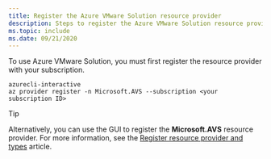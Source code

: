 ```yaml
---
title: Register the Azure VMware Solution resource provider
description: Steps to register the Azure VMware Solution resource provider.
ms.topic: include
ms.date: 09/21/2020
---
```


<!-- Used in avs-deployment.md and tutorial-create-private-cloud.md -->

To use Azure VMware Solution, you must first register the resource provider with your subscription.

```
azurecli-interactive
az provider register -n Microsoft.AVS --subscription <your subscription ID>
```

>[!TIP]
>Alternatively, you can use the GUI to register the **Microsoft.AVS** resource provider.  For more information, see the [Register resource provider and types](../../azure-resource-manager/management/resource-providers-and-types.md#register-resource-provider) article.  
